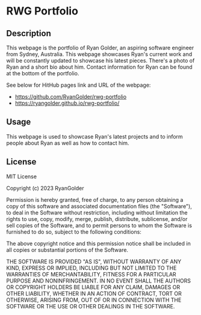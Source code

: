 # RWG Portfolio

## Description

This webpage is the portfolio of Ryan Golder, an aspiring software engineer from Sydney, Australia. This webpage showcases Ryan's current 
work and will be constantly updated to showcase his latest pieces. There's a photo of Ryan and a short bio about him. Contact information 
for Ryan can be found at the bottom of the portfolio.

See below for HitHub pages link and URL of the webpage:
- https://github.com/RyanGolder/rwg-portfolio 
- https://ryangolder.github.io/rwg-portfolio/ 

## Usage

This webpage is used to showcase Ryan's latest projects and to inform people about Ryan as well as how to contact him. 

## License

MIT License

Copyright (c) 2023 RyanGolder

Permission is hereby granted, free of charge, to any person obtaining a copy
of this software and associated documentation files (the "Software"), to deal
in the Software without restriction, including without limitation the rights
to use, copy, modify, merge, publish, distribute, sublicense, and/or sell
copies of the Software, and to permit persons to whom the Software is
furnished to do so, subject to the following conditions:

The above copyright notice and this permission notice shall be included in all
copies or substantial portions of the Software.

THE SOFTWARE IS PROVIDED "AS IS", WITHOUT WARRANTY OF ANY KIND, EXPRESS OR
IMPLIED, INCLUDING BUT NOT LIMITED TO THE WARRANTIES OF MERCHANTABILITY,
FITNESS FOR A PARTICULAR PURPOSE AND NONINFRINGEMENT. IN NO EVENT SHALL THE
AUTHORS OR COPYRIGHT HOLDERS BE LIABLE FOR ANY CLAIM, DAMAGES OR OTHER
LIABILITY, WHETHER IN AN ACTION OF CONTRACT, TORT OR OTHERWISE, ARISING FROM,
OUT OF OR IN CONNECTION WITH THE SOFTWARE OR THE USE OR OTHER DEALINGS IN THE
SOFTWARE.
